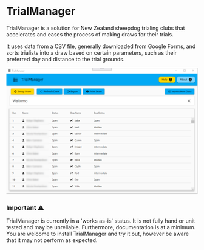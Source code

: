 # TrialManager
TrialManager is a solution for New Zealand sheepdog trialing clubs that accelerates and eases the process of making draws for their trials.

It uses data from a CSV file, generally downloaded from Google Forms, and sorts trialists into a draw based on certain parameters, such as their preferred day and distance to the trial grounds.

![Draw View](https://github.com/carlst99/TrialManager/blob/develop/docs/img/demo_drawview.png)

### Important :warning:
TrialManager is currently in a 'works as-is' status. It is not fully hand or unit tested and may be unreliable. Furthermore, documentation is at a minimum. You are welcome to install TrialManager and try it out, however be aware that it may not perform as expected.
